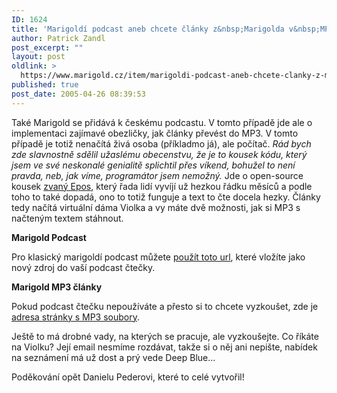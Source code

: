 ```yaml
---
ID: 1624
title: 'Marigoldí podcast aneb chcete články z&nbsp;Marigolda v&nbsp;MP3'
author: Patrick Zandl
post_excerpt: ""
layout: post
oldlink: >
  https://www.marigold.cz/item/marigoldi-podcast-aneb-chcete-clanky-z-marigolda-v-mp3
published: true
post_date: 2005-04-26 08:39:53
---
```

<p>Také Marigold se přidává k českému podcastu. V tomto případě jde ale o implementaci zajímavé obezličky, jak články převést do MP3. V tomto případě je totiž nenačítá živá osoba (příkladmo já), ale počítač. <i>Rád bych zde slavnostně sdělil užaslému obecenstvu, že je to kousek kódu, který jsem ve své neskonalé genialitě splichtil přes víkend, bohužel to není pravda, neb, jak víme, programátor jsem nemožný.</i> Jde o open-source kousek <a href="http://epos.ure.cas.cz/">zvaný Epos</a>, který řada lidí vyvíjí už hezkou řádku měsíců a podle toho to také dopadá, ono to totiž funguje a text to čte docela hezky. Články tedy načítá virtuální dáma Violka a vy máte dvě možnosti, jak si MP3 s načteným textem stáhnout. </p>

<p><strong>Marigold Podcast</strong></p>

<p>Pro klasický marigoldí podcast můžete <a href="http://www.infoset.com/rss/marigold-full/rss.audio.xml">použít toto url</a>, které vložíte jako nový zdroj do vaší podcast čtečky.</p>

<p><strong>Marigold MP3 články</strong></p>

<p>Pokud podcast čtečku nepoužíváte a přesto si to chcete vyzkoušet, zde je <a href="http://www.infoset.com/rss/marigold-full/index.audio.html">adresa stránky s MP3 soubory</a>.</p>

<p>Ještě to má drobné vady, na kterých se pracuje, ale vyzkoušejte. Co říkáte na Violku? Její email nesmíme rozdávat, takže si o něj ani nepište, nabídek na seznámení má už dost a prý vede Deep Blue...</p>

<p>Poděkování opět Danielu Pederovi, které to celé vytvořil!
</p>
